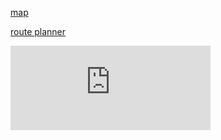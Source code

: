 


<a href="https://drive.google.com/file/d/1gdZPr6FWmMy-J4uvFzJi1J-7NzfFoiNb/view?usp=drivesdk"> map        </a>

<a href="https://moovitapp.com/?metroId=2122"> route planner </a>



<iframe src="https://free.timeanddate.com/countdown/i6wjyv1s/n101/cf100/cm0/cu4/ct5/cs1/ca0/co0/cr0/ss0/cac000/cpc000/pct/tc66c/fn3/fs175/szw320/szh135/iso2019-11-02T07:30:00" allowTransparency="true" frameborder="0" width="320" height="135"></iframe>


<script>(function(d, s, id) {
        var js, fjs = d.getElementsByTagName(s)[0];
        var ro = !!d.getElementById(id);
        js = d.createElement(s); js.id = id;
        js.src = "https://widgets.moovit.com/ws/90B471657AD81967E0530100007F0087/3032576";
        fjs.parentNode.insertBefore(js, fjs);
    })(document, 'script', 'moovit-jsw');</script>

   <div class="mv-gd-widget-20" 
        data-width="100%" 
        data-height="100%"
        data-id="3032576"></div>



